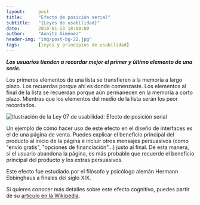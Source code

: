 ```yaml
---
layout:     post
title:      "Efecto de posición serial"
subtitle:   "{Leyes de usabilidad}"
date:       2018-01-23 18:00:00
author:     "Aunitz Giménez"
header-img: "img/post-bg-22.jpg"
tags:       [leyes y principios de usabilidad]
---
```


<p><em><strong>Los usuarios tienden a recordar mejor el primer y último elemento de una serie.</strong></em></p>

<p>Los primeros elementos de una lista se transfieren a la memoria a largo plazo. Los recuerdas porque ahí es donde comenzaste. Los elementos al final de la lista se recuerdan porque aún permanecen en la memoria a corto plazo. Mientras que los elementos del medio de la lista serán los peor recordados.</p>

<p><img src="{{ site.baseurl }}/img/ley-07-efecto-de-posicion-serial.png" alt="Ilustración de la Ley 07 de usabilidad: Efecto de posición serial"></p>

<p>Un ejemplo de cómo hacer uso de este efecto en el diseño de interfaces es el de una página de venta. Puedes explicar el beneficio principal del producto al inicio de la página e incluir otros mensajes persuasivos (como "envío gratis", "opciones de financiación"...) justo al final. De esta manera, si el usuario abandona la página, es más probable que recuerde el beneficio principal del producto y los extras persuasivos.</p>

<p>Este efecto fue estudiado por el filósofo y psicólogo alemán Hermann Ebbinghaus a finales del siglo XIX.</p>

<p>Si quieres conocer más detalles sobre este efecto cognitivo, puedes partir de su <a href="https://en.wikipedia.org/wiki/Serial-position_effect" target="_blank" rel="noopener">artículo en la Wikipedia</a>.</p>
